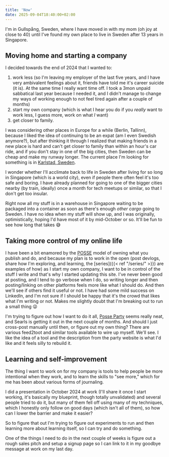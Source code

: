 ```yaml
---
title: 'Now'
date: 2025-09-04T18:40:00+02:00
---
```


I'm in Gullspång, Sweden, where I have moved in with my mom (oh joy at close to 40) until I've found my own place to live in Sweden after 13 years in Singapore.

## Moving home and starting a company

I decided towards the end of 2024 that I wanted to:

1. work less (so I'm leaving my employer of the last five years, and I have very ambivalent feelings about it, friends have told me it's career suicide (it is). At the same time I really want time off. I took a 3mon unpaid sabbatical last year because I needed it, and I didn't manage to change my ways of working enough to not feel tired again after a couple of months)
2. start my own company (which is what I hear you do if you _really_ want to work less, I guess more, work on what _I_ want)
3. get closer to family. 

I was considering other places in Europe for a while (Berlin, Tallinn), because I liked the idea of continuing to be an expat (am I even Swedish anymore?), but after thinking it through I realized that making friends in a new place is hard and can't get closer to family than within an hour's car ride, and if you don't stay in one of the big cities, then Sweden can be cheap and make my runway longer. The current place I'm looking for something is in [Karlstad, Sweden](https://en.wikipedia.org/wiki/Karlstad).

I wonder whether I'll acclimate back to life in Sweden after living for so long in Singapore (which is a world city), even if people there often feel it's too safe and boring. I have already planned for going to one of the bigger cities nearby (by train, ideally) once a month for tech meetups or similar, so that I don't get too insular.

Right now all my stuff is in a warehouse in Singapore waiting to be packaged into a container as soon as there's enough _other cargo_ going to Sweden. I have no idea when my stuff will show up, and I was originally, optimistically, hoping I'd have most of it by mid-October or so. It'll be fun to see how long that takes 😅

## Taking more control of my online life

I have been a bit enamored by the [POSSE](https://indieweb.org/POSSE) model of owning what you publish and do, and because my plan is to work in the open (post devlogs, share how I'm exploring, and learning, the [series]({{< ref "/series/" >}}) are examples of how) as I start my own company, I want to be in control of the stuff I write and that's why I started updating this site. I've never been good at posting, and I tend to go verbose when I do, so writing longer and then posting/linking on other platforms feels more like what I should do. And then we'll see if others find it useful or not. I have had some mild success on LinkedIn, and I'm not sure if I should be happy that it's the crowd that likes what I'm writing or not. Makes me slightly doubt that I'm breaking out to run a small thing 😜

I'm trying to figure out how I want to do it all, [Posse Party](https://posseparty.com) seems really neat, and Searls is getting it out in the next couple of months. And should I just cross-post manually until then, or figure out my own thing? There are various feed2toot and similar tools available to wire up myself. We'll see. I like the idea of a tool and the description from the party website is what I'd like and it feels silly to rebuild it. 

## Learning and self-improvement

The thing I want to work on for my company is tools to help people be more intentional when they work, and to learn the skills to "see more," which for me has been about various forms of journaling.

I did a presentation in October 2024 at work (I'll share it once I start working, it's basically my blueprint, though totally unvalidated) and several people tried to do it, but many of them fell off using many of my techniques, which I honestly only follow on good days (which isn't all of them), so how can I lower the barrier and make it easier?

So to figure that out I'm trying to figure out experiments to run and then learning more about learning itself, so I can try and do something.

One of the things I need to do in the next couple of weeks is figure out a rough sales pitch and setup a signup page so I can link to it in my goodbye message at work on my last day.
